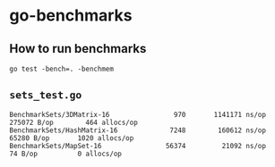 # go-benchmarks

## How to run benchmarks
```
go test -bench=. -benchmem
```

## `sets_test.go`
```
BenchmarkSets/3DMatrix-16         	     970	   1141171 ns/op	  275072 B/op	     464 allocs/op
BenchmarkSets/HashMatrix-16       	    7248	    160612 ns/op	   65280 B/op	    1020 allocs/op
BenchmarkSets/MapSet-16           	   56374	     21092 ns/op	      74 B/op	       0 allocs/op
```
